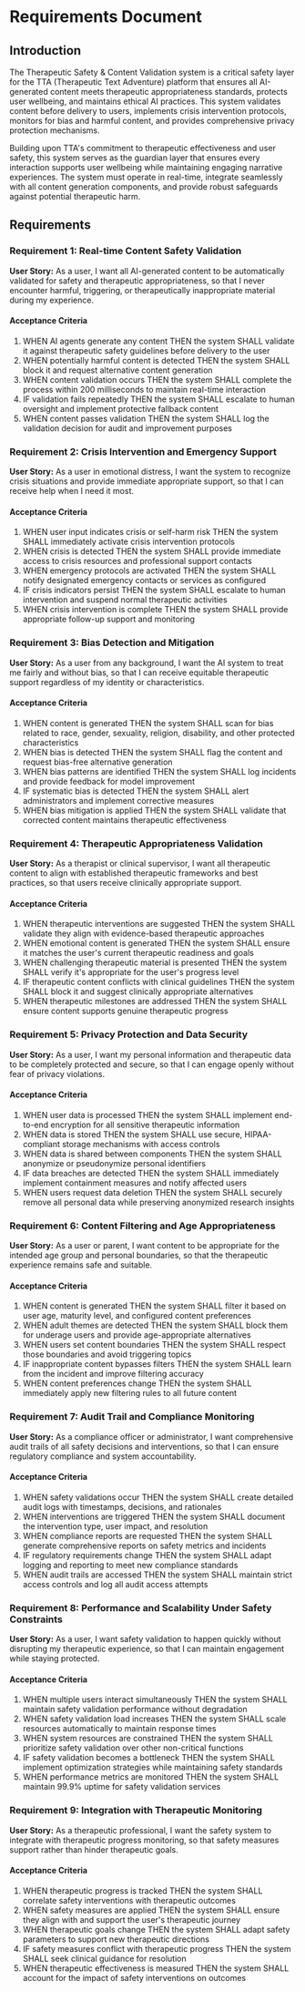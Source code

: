 # Requirements Document

## Introduction

The Therapeutic Safety & Content Validation system is a critical safety layer for the TTA (Therapeutic Text Adventure) platform that ensures all AI-generated content meets therapeutic appropriateness standards, protects user wellbeing, and maintains ethical AI practices. This system validates content before delivery to users, implements crisis intervention protocols, monitors for bias and harmful content, and provides comprehensive privacy protection mechanisms.

Building upon TTA's commitment to therapeutic effectiveness and user safety, this system serves as the guardian layer that ensures every interaction supports user wellbeing while maintaining engaging narrative experiences. The system must operate in real-time, integrate seamlessly with all content generation components, and provide robust safeguards against potential therapeutic harm.

## Requirements

### Requirement 1: Real-time Content Safety Validation

**User Story:** As a user, I want all AI-generated content to be automatically validated for safety and therapeutic appropriateness, so that I never encounter harmful, triggering, or therapeutically inappropriate material during my experience.

#### Acceptance Criteria

1. WHEN AI agents generate any content THEN the system SHALL validate it against therapeutic safety guidelines before delivery to the user
2. WHEN potentially harmful content is detected THEN the system SHALL block it and request alternative content generation
3. WHEN content validation occurs THEN the system SHALL complete the process within 200 milliseconds to maintain real-time interaction
4. IF validation fails repeatedly THEN the system SHALL escalate to human oversight and implement protective fallback content
5. WHEN content passes validation THEN the system SHALL log the validation decision for audit and improvement purposes

### Requirement 2: Crisis Intervention and Emergency Support

**User Story:** As a user in emotional distress, I want the system to recognize crisis situations and provide immediate appropriate support, so that I can receive help when I need it most.

#### Acceptance Criteria

1. WHEN user input indicates crisis or self-harm risk THEN the system SHALL immediately activate crisis intervention protocols
2. WHEN crisis is detected THEN the system SHALL provide immediate access to crisis resources and professional support contacts
3. WHEN emergency protocols are activated THEN the system SHALL notify designated emergency contacts or services as configured
4. IF crisis indicators persist THEN the system SHALL escalate to human intervention and suspend normal therapeutic activities
5. WHEN crisis intervention is complete THEN the system SHALL provide appropriate follow-up support and monitoring

### Requirement 3: Bias Detection and Mitigation

**User Story:** As a user from any background, I want the AI system to treat me fairly and without bias, so that I can receive equitable therapeutic support regardless of my identity or characteristics.

#### Acceptance Criteria

1. WHEN content is generated THEN the system SHALL scan for bias related to race, gender, sexuality, religion, disability, and other protected characteristics
2. WHEN bias is detected THEN the system SHALL flag the content and request bias-free alternative generation
3. WHEN bias patterns are identified THEN the system SHALL log incidents and provide feedback for model improvement
4. IF systematic bias is detected THEN the system SHALL alert administrators and implement corrective measures
5. WHEN bias mitigation is applied THEN the system SHALL validate that corrected content maintains therapeutic effectiveness

### Requirement 4: Therapeutic Appropriateness Validation

**User Story:** As a therapist or clinical supervisor, I want all therapeutic content to align with established therapeutic frameworks and best practices, so that users receive clinically appropriate support.

#### Acceptance Criteria

1. WHEN therapeutic interventions are suggested THEN the system SHALL validate they align with evidence-based therapeutic approaches
2. WHEN emotional content is generated THEN the system SHALL ensure it matches the user's current therapeutic readiness and goals
3. WHEN challenging therapeutic material is presented THEN the system SHALL verify it's appropriate for the user's progress level
4. IF therapeutic content conflicts with clinical guidelines THEN the system SHALL block it and suggest clinically appropriate alternatives
5. WHEN therapeutic milestones are addressed THEN the system SHALL ensure content supports genuine therapeutic progress

### Requirement 5: Privacy Protection and Data Security

**User Story:** As a user, I want my personal information and therapeutic data to be completely protected and secure, so that I can engage openly without fear of privacy violations.

#### Acceptance Criteria

1. WHEN user data is processed THEN the system SHALL implement end-to-end encryption for all sensitive therapeutic information
2. WHEN data is stored THEN the system SHALL use secure, HIPAA-compliant storage mechanisms with access controls
3. WHEN data is shared between components THEN the system SHALL anonymize or pseudonymize personal identifiers
4. IF data breaches are detected THEN the system SHALL immediately implement containment measures and notify affected users
5. WHEN users request data deletion THEN the system SHALL securely remove all personal data while preserving anonymized research insights

### Requirement 6: Content Filtering and Age Appropriateness

**User Story:** As a user or parent, I want content to be appropriate for the intended age group and personal boundaries, so that the therapeutic experience remains safe and suitable.

#### Acceptance Criteria

1. WHEN content is generated THEN the system SHALL filter it based on user age, maturity level, and configured content preferences
2. WHEN adult themes are detected THEN the system SHALL block them for underage users and provide age-appropriate alternatives
3. WHEN users set content boundaries THEN the system SHALL respect those boundaries and avoid triggering topics
4. IF inappropriate content bypasses filters THEN the system SHALL learn from the incident and improve filtering accuracy
5. WHEN content preferences change THEN the system SHALL immediately apply new filtering rules to all future content

### Requirement 7: Audit Trail and Compliance Monitoring

**User Story:** As a compliance officer or administrator, I want comprehensive audit trails of all safety decisions and interventions, so that I can ensure regulatory compliance and system accountability.

#### Acceptance Criteria

1. WHEN safety validations occur THEN the system SHALL create detailed audit logs with timestamps, decisions, and rationales
2. WHEN interventions are triggered THEN the system SHALL document the intervention type, user impact, and resolution
3. WHEN compliance reports are requested THEN the system SHALL generate comprehensive reports on safety metrics and incidents
4. IF regulatory requirements change THEN the system SHALL adapt logging and reporting to meet new compliance standards
5. WHEN audit trails are accessed THEN the system SHALL maintain strict access controls and log all audit access attempts

### Requirement 8: Performance and Scalability Under Safety Constraints

**User Story:** As a user, I want safety validation to happen quickly without disrupting my therapeutic experience, so that I can maintain engagement while staying protected.

#### Acceptance Criteria

1. WHEN multiple users interact simultaneously THEN the system SHALL maintain safety validation performance without degradation
2. WHEN safety validation load increases THEN the system SHALL scale resources automatically to maintain response times
3. WHEN system resources are constrained THEN the system SHALL prioritize safety validation over other non-critical functions
4. IF safety validation becomes a bottleneck THEN the system SHALL implement optimization strategies while maintaining safety standards
5. WHEN performance metrics are monitored THEN the system SHALL maintain 99.9% uptime for safety validation services

### Requirement 9: Integration with Therapeutic Monitoring

**User Story:** As a therapeutic professional, I want the safety system to integrate with therapeutic progress monitoring, so that safety measures support rather than hinder therapeutic goals.

#### Acceptance Criteria

1. WHEN therapeutic progress is tracked THEN the system SHALL correlate safety interventions with therapeutic outcomes
2. WHEN safety measures are applied THEN the system SHALL ensure they align with and support the user's therapeutic journey
3. WHEN therapeutic goals change THEN the system SHALL adapt safety parameters to support new therapeutic directions
4. IF safety measures conflict with therapeutic progress THEN the system SHALL seek clinical guidance for resolution
5. WHEN therapeutic effectiveness is measured THEN the system SHALL account for the impact of safety interventions on outcomes